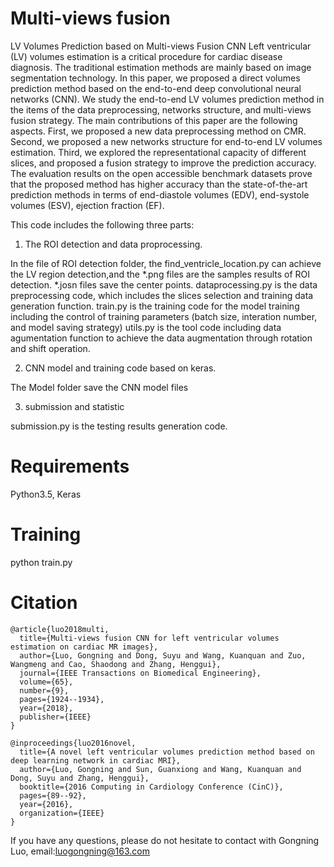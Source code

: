 # Multi-views fusion
LV Volumes Prediction based on Multi-views Fusion CNN
Left ventricular (LV) volumes estimation is a critical procedure for cardiac disease diagnosis. The traditional estimation methods are mainly based on image segmentation technology. In this paper, we proposed a direct volumes prediction method based on the end-to-end deep convolutional neural networks (CNN). We study the end-to-end LV volumes prediction method in the items of the data preprocessing, networks structure, and multi-views fusion strategy. The main contributions of this paper are the following aspects. First, we proposed a new data preprocessing method on CMR. Second, we proposed a new networks structure for end-to-end LV volumes estimation. Third, we explored the representational capacity of different slices, and proposed a fusion strategy to improve the prediction accuracy. The evaluation results on the open accessible benchmark datasets prove that the proposed method has higher accuracy than the state-of-the-art prediction methods in terms of end-diastole volumes (EDV), end-systole volumes (ESV), ejection fraction (EF).


This code includes the following three parts:
1. The ROI detection and data proprocessing.

In the file of ROI detection folder, the find_ventricle_location.py can achieve the LV region detection,and the *.png files are the samples results of ROI detection. *.josn files save the center points.
dataprocessing.py	is the data preprocessing code, which includes the slices selection and training data generation function.
train.py is the training code for the model training including the control of training parameters (batch size, interation number, and model saving strategy)
utils.py is the tool code including data agumentation function to achieve the data augmentation through rotation and shift operation.

2. CNN model and training code based on keras.

The Model folder save the CNN model files

3. submission and statistic

submission.py is the testing results generation code.

# Requirements

Python3.5, Keras 

# Training

python train.py

# Citation
```
@article{luo2018multi,
  title={Multi-views fusion CNN for left ventricular volumes estimation on cardiac MR images},
  author={Luo, Gongning and Dong, Suyu and Wang, Kuanquan and Zuo, Wangmeng and Cao, Shaodong and Zhang, Henggui},
  journal={IEEE Transactions on Biomedical Engineering},
  volume={65},
  number={9},
  pages={1924--1934},
  year={2018},
  publisher={IEEE}
}
```

```
@inproceedings{luo2016novel,
  title={A novel left ventricular volumes prediction method based on deep learning network in cardiac MRI},
  author={Luo, Gongning and Sun, Guanxiong and Wang, Kuanquan and Dong, Suyu and Zhang, Henggui},
  booktitle={2016 Computing in Cardiology Conference (CinC)},
  pages={89--92},
  year={2016},
  organization={IEEE}
}
```

If you have any questions, please do not hesitate to contact with Gongning Luo, email:luogongning@163.com
